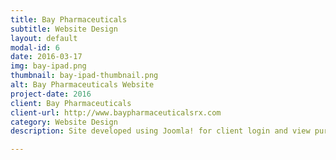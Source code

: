 ```yaml
---
title: Bay Pharmaceuticals
subtitle: Website Design
layout: default
modal-id: 6
date: 2016-03-17
img: bay-ipad.png
thumbnail: bay-ipad-thumbnail.png
alt: Bay Pharmaceuticals Website
project-date: 2016
client: Bay Pharmaceuticals
client-url: http://www.baypharmaceuticalsrx.com
category: Website Design
description: Site developed using Joomla! for client login and view purchase history.

---
```

